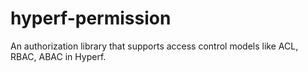# hyperf-permission
An authorization library that supports access control models like ACL, RBAC, ABAC in Hyperf.
